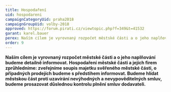 ```yaml
---
title: Hospodaření
uid: hospodareni
campaignCategoryUid: praha2018
campaignGroupUid: volby-2018
approved: https://forum.pirati.cz/viewtopic.php?f=349&t=41532
garant: karel.bauer
perex: Naším cílem je vyrovnaný rozpočet městské části a o jeho naplňování budeme detailně informovat. Hospodaření městské části a jejích firem zprůhledníme. Zveřejníme soupis majetku svěřeného městské části, o případných prodejích budeme s předstihem informovat. 
order: 9
---
```


**Naším cílem je vyrovnaný rozpočet městské části a o jeho naplňování budeme detailně informovat. Hospodaření městské části a jejích firem zprůhledníme: zveřejníme soupis majetku svěřeného městské části, o případných prodejích budeme s předstihem informovat. Budeme hlídat městskou část proti uzavírání nevýhodných a nevypověditelných smluv, budeme prosazovat důslednou kontrolu plnění smluv dodavateli.**
